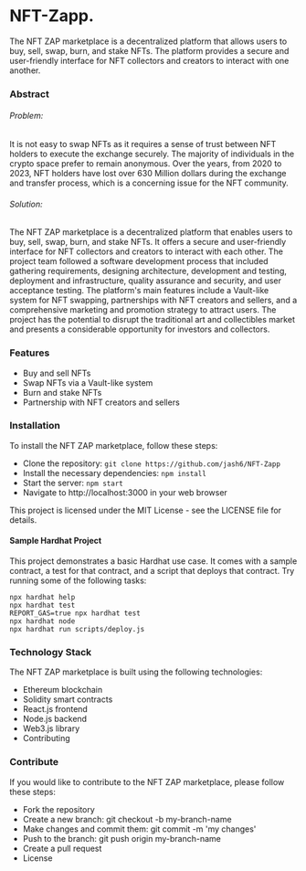 # NFT-Zapp.

The NFT ZAP marketplace is a decentralized platform that allows users to buy, sell, swap, burn, and stake NFTs. The platform provides a secure and user-friendly interface for NFT collectors and creators to interact with one another.

### Abstract

###### Problem:
It is not easy to swap NFTs as it requires a sense of trust between NFT holders to execute the exchange securely. The majority of individuals in the crypto space prefer to remain anonymous. Over the years, from 2020 to 2023, NFT holders have lost over 630 Million dollars during the exchange and transfer process, which is a concerning issue for the NFT community.

###### Solution:
The NFT ZAP marketplace is a decentralized platform that enables users to buy, sell, swap, burn, and stake NFTs. It offers a secure and user-friendly interface for NFT collectors and creators to interact with each other. The project team followed a software development process that included gathering requirements, designing architecture, development and testing, deployment and infrastructure, quality assurance and security, and user acceptance testing. The platform's main features include a Vault-like system for NFT swapping, partnerships with NFT creators and sellers, and a comprehensive marketing and promotion strategy to attract users. The project has the potential to disrupt the traditional art and collectibles market and presents a considerable opportunity for investors and collectors.

### Features
* Buy and sell NFTs
* Swap NFTs via a Vault-like system
* Burn and stake NFTs
* Partnership with NFT creators and sellers

### Installation
To install the NFT ZAP marketplace, follow these steps:
* Clone the repository: `git clone https://github.com/jash6/NFT-Zapp`
* Install the necessary dependencies: `npm install`
* Start the server: `npm start`
* Navigate to http://localhost:3000 in your web browser

This project is licensed under the MIT License - see the LICENSE file for details.
#### Sample Hardhat Project
This project demonstrates a basic Hardhat use case. It comes with a sample contract, a test for that contract, and a script that deploys that contract.
Try running some of the following tasks:

```shell
npx hardhat help
npx hardhat test
REPORT_GAS=true npx hardhat test
npx hardhat node
npx hardhat run scripts/deploy.js
```

### Technology Stack
The NFT ZAP marketplace is built using the following technologies:
* Ethereum blockchain
* Solidity smart contracts
* React.js frontend
* Node.js backend
* Web3.js library
* Contributing

### Contribute
If you would like to contribute to the NFT ZAP marketplace, please follow these steps:
* Fork the repository
* Create a new branch: git checkout -b my-branch-name
* Make changes and commit them: git commit -m 'my changes'
* Push to the branch: git push origin my-branch-name
* Create a pull request
* License
